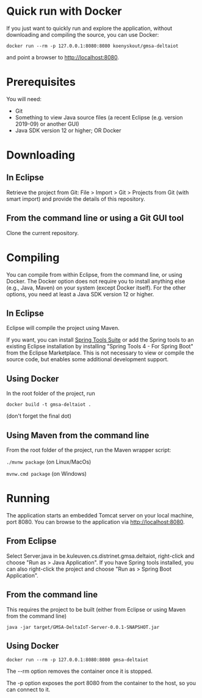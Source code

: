 # Quick run with Docker

If you just want to quickly run and explore the application, without downloading and compiling the source, you can use Docker:

`docker run --rm -p 127.0.0.1:8080:8080 koenyskout/gmsa-deltaiot`

and point a browser to [http://localhost:8080](http://localhost:8080).




# Prerequisites

You will need:
- Git
- Something to view Java source files (a recent Eclipse (e.g. version 2019-09) or another GUI)
- Java SDK version 12 or higher; OR Docker




# Downloading

## In Eclipse

Retrieve the project from Git: File > Import > Git > Projects from Git (with smart import) and provide the details of this repository.

## From the command line or using a Git GUI tool

Clone the current repository.




# Compiling

You can compile from within Eclipse, from the command line, or using Docker.
The Docker option does not require you to install anything else (e.g., Java, Maven) on your system (except Docker itself).
For the other options, you need at least a Java SDK version 12 or higher.

## In Eclipse

Eclipse will compile the project using Maven.

If you want, you can install [Spring Tools Suite](https://spring.io/tools) or add the Spring tools to an existing Eclipse installation by installing "Spring Tools 4 - For Spring Boot" from the Eclipse Marketplace. This is not necessary to view or compile the source code, but enables some additional development support. 

## Using Docker

In the root folder of the project, run 

`docker build -t gmsa-deltaiot .`

(don't forget the final dot)

## Using Maven from the command line

From the root folder of the project, run the Maven wrapper script:

`./mvnw package` (on Linux/MacOs)

`mvnw.cmd package` (on Windows)





# Running

The application starts an embedded Tomcat server on your local machine, port 8080.
You can browse to the application via [http://localhost:8080](http://localhost:8080).

## From Eclipse

Select Server.java in be.kuleuven.cs.distrinet.gmsa.deltaiot, right-click and choose "Run as > Java Application".
If you have Spring tools installed, you can also right-click the project and choose "Run as > Spring Boot Application".

## From the command line

This requires the project to be built (either from Eclipse or using Maven from the command line)

`java -jar target/GMSA-DeltaIoT-Server-0.0.1-SNAPSHOT.jar`

## Using Docker

`docker run --rm -p 127.0.0.1:8080:8080 gmsa-deltaiot`

The --rm option removes the container once it is stopped.

The -p option exposes the port 8080 from the container to the host, so you can connect to it.

